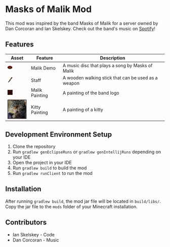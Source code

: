 # Masks of Malik Mod

This mod was inspired by the band Masks of Malik for a server owned by Dan Corcoran and Ian Skelskey. Check out the band's music on [Spotify](https://open.spotify.com/artist/43OxwnQJAGF2yNdWIsPbGf?si=WWGsJh58SUuN9JxR2SXQUg)!

## Features

| Asset                                                                            | Feature        | Description                                         |
|----------------------------------------------------------------------------------|----------------|-----------------------------------------------------|
| ![](src/main/resources/assets/masksofmalik/textures/item/malik_demo_disc.png)    | Malik Demo     | A music disc that plays a song by Masks of Malik    |
| ![](src/main/resources/assets/masksofmalik/textures/item/staff_weapon.png)       | Staff          | A wooden walking stick that can be used as a weapon |
| ![](src/main/resources/assets/masksofmalik/textures/painting/malik_painting.png) | Malik Painting | A painting of the band logo                         |
| ![](src/main/resources/assets/masksofmalik/textures/painting/cat_painting.png)   | Kitty Painting | A painting of a kitty                               |

## Development Environment Setup

1. Clone the repository
2. Run `gradlew genEclipseRuns` or `gradlew genIntellijRuns` depending on your IDE
3. Open the project in your IDE
4. Run `gradlew build` to build the mod
5. Run `gradlew runClient` to run the mod

## Installation

After running `gradlew build`, the mod jar file will be located in `build/libs/`. Copy the jar file to the `mods` folder of your Minecraft installation.

## Contributors

- Ian Skelskey - Code
- Dan Corcoran - Music
